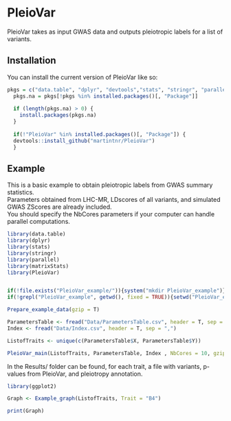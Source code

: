 
<!-- README.md is generated from README.Rmd. Please edit that file -->

# PleioVar

<!-- badges: start -->
<!-- badges: end -->

PleioVar takes as input GWAS data and outputs pleiotropic labels for a
list of variants.

## Installation

You can install the current version of PleioVar like so:

``` r
pkgs = c("data.table", "dplyr", "devtools","stats", "stringr", "parallel", "matrixStats")
  pkgs.na = pkgs[!pkgs %in% installed.packages()[, "Package"]]
  
  if (length(pkgs.na) > 0) {
    install.packages(pkgs.na)
  }
  
  if(!"PleioVar" %in% installed.packages()[, "Package"]) {
  devtools::install_github("martintnr/PleioVar")
  }
```

## Example

This is a basic example to obtain pleiotropic labels from GWAS summary
statistics.  
Parameters obtained from LHC-MR, LDscores of all variants, and simulated
GWAS ZScores are already included.  
You should specify the NbCores parameters if your computer can handle
parallel computations.

``` r
library(data.table)
library(dplyr)
library(stats)
library(stringr)
library(parallel)
library(matrixStats)
library(PleioVar)


if(!file.exists("PleioVar_example/")){system("mkdir PleioVar_example")}
if(!grepl("PleioVar_example", getwd(), fixed = TRUE)){setwd("PleioVar_example")}

Prepare_example_data(gzip = T)

ParametersTable <- fread("Data/ParametersTable.csv", header = T, sep = ",")
Index <- fread("Data/Index.csv", header = T, sep = ",")

ListofTraits <- unique(c(ParametersTable$X, ParametersTable$Y))

PleioVar_main(ListofTraits, ParametersTable, Index , NbCores = 10, gzip = T, keepIntermediateFiles = F)
```

In the Results/ folder can be found, for each trait, a file with
variants, p-values from PleioVar, and pleiotropy annotation.

``` r
library(ggplot2)

Graph <- Example_graph(ListofTraits, Trait = "B4")

print(Graph)
```
